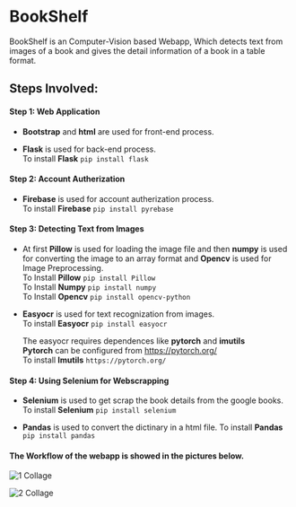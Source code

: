 # BookShelf

BookShelf is an Computer-Vision based Webapp, Which detects text from images of a book and gives the detail information of a book in a table format.

## Steps Involved:

#### Step 1: Web Application

* **Bootstrap** and **html** are used for front-end process.

* **Flask** is used for back-end process.</br>
      To install **Flask** `pip install flask`


#### Step 2: Account Autherization

* **Firebase** is used for account autherization process.</br>
     To install **Firebase** `pip install pyrebase`
  
  
#### Step 3: Detecting Text from Images

* At first **Pillow** is used for loading the image file and then **numpy** is used for converting the image to an array format and **Opencv** is used for Image Preprocessing.</br>
    To Install **Pillow** `pip install Pillow`</br>
    To Install **Numpy** `pip install numpy`</br>
    To Install **Opencv** `pip install opencv-python`


* **Easyocr** is used for text recognization from images.</br>
    To install **Easyocr** `pip install easyocr`</br>
 
    The easyocr requires dependences like **pytorch** and **imutils** </br>
    **Pytorch** can be configured from https://pytorch.org/</br>
     To install **Imutils** `https://pytorch.org/`
    
    
#### Step 4: Using Selenium for Webscrapping

* **Selenium** is used to get scrap the book details from the google books. </br>
      To install **Selenium** `pip install selenium`

      
* **Pandas** is used to convert the dictinary in a html file.
      To install **Pandas** `pip install pandas`


#### The Workflow of the webapp is showed in the pictures below.


![1 Collage](https://user-images.githubusercontent.com/84787925/157671863-fd4f4b73-e07e-46c7-adf0-1d038ec0cf2d.PNG)

![2 Collage](https://user-images.githubusercontent.com/84787925/157671875-98409e7b-a4a5-404a-886a-fefe6a5298ae.PNG)


